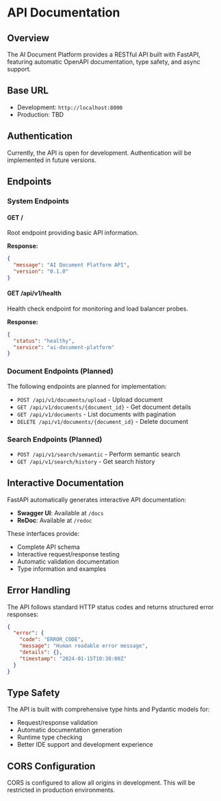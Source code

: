 # API Documentation

## Overview

The AI Document Platform provides a RESTful API built with FastAPI, featuring automatic OpenAPI documentation, type safety, and async support.

## Base URL

- Development: `http://localhost:8000`
- Production: TBD

## Authentication

Currently, the API is open for development. Authentication will be implemented in future versions.

## Endpoints

### System Endpoints

#### GET /
Root endpoint providing basic API information.

**Response:**
```json
{
  "message": "AI Document Platform API",
  "version": "0.1.0"
}
```

#### GET /api/v1/health
Health check endpoint for monitoring and load balancer probes.

**Response:**
```json
{
  "status": "healthy",
  "service": "ai-document-platform"
}
```

### Document Endpoints (Planned)

The following endpoints are planned for implementation:

- `POST /api/v1/documents/upload` - Upload document
- `GET /api/v1/documents/{document_id}` - Get document details
- `GET /api/v1/documents` - List documents with pagination
- `DELETE /api/v1/documents/{document_id}` - Delete document

### Search Endpoints (Planned)

- `POST /api/v1/search/semantic` - Perform semantic search
- `GET /api/v1/search/history` - Get search history

## Interactive Documentation

FastAPI automatically generates interactive API documentation:

- **Swagger UI**: Available at `/docs`
- **ReDoc**: Available at `/redoc`

These interfaces provide:
- Complete API schema
- Interactive request/response testing
- Automatic validation documentation
- Type information and examples

## Error Handling

The API follows standard HTTP status codes and returns structured error responses:

```json
{
  "error": {
    "code": "ERROR_CODE",
    "message": "Human readable error message",
    "details": {},
    "timestamp": "2024-01-15T10:30:00Z"
  }
}
```

## Type Safety

The API is built with comprehensive type hints and Pydantic models for:
- Request/response validation
- Automatic documentation generation
- Runtime type checking
- Better IDE support and development experience

## CORS Configuration

CORS is configured to allow all origins in development. This will be restricted in production environments.

